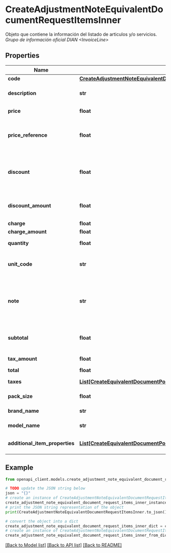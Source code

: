 # CreateAdjustmentNoteEquivalentDocumentRequestItemsInner

Objeto que contiene la información del listado de articulos y/o servicios. <br><i>Grupo de información oficial DIAN &lt;InvoiceLine&gt;</i>

## Properties

Name | Type | Description | Notes
------------ | ------------- | ------------- | -------------
**code** | [**CreateAdjustmentNoteEquivalentDocumentRequestItemsInnerCode**](CreateAdjustmentNoteEquivalentDocumentRequestItemsInnerCode.md) |  | [optional] 
**description** | **str** | Nombre y descripción del articulo y/o servicio que se está vendiendo en esta linea del documento. &lt;br&gt;&lt;i&gt;Campo oficial DIAN &amp;lt;Description&amp;gt;&lt;/i&gt; | 
**price** | **float** | Precio del articulo y/o servicio. &lt;br&gt;&lt;i&gt;Campo oficial DIAN &amp;lt;PriceAmount&amp;gt;&lt;/i&gt; | 
**price_reference** | **float** | Precio de referencia del articulo y/o servicio que no contiene valor comercial. Si se informa, entonces el atributo &#39;price&#39; debe ser cero (0.00), ya que se trata de una muestra o regalo comercial. &lt;br&gt;&lt;i&gt;Campo oficial DIAN &amp;lt;PriceAmount&amp;gt;&lt;/i&gt; | [optional] 
**discount** | **float** | Porcentaje de descuento del articulo y/o servicio. Se debe informar a nivel de ítem, si y solamente si el descuento afecta la base gravable del ítem. &lt;br&gt;&lt;i&gt;Campo oficial DIAN &amp;lt;/cac:AllowanceCharge/cbc:MultiplierFactorNumeric&amp;gt;&lt;/i&gt; | [optional] 
**discount_amount** | **float** | Valor de descuento del articulo y/o servicio. Se debe informar a nivel de ítem, si y solamente si el descuento afecta la base gravable del ítem. &lt;br&gt;&lt;i&gt;Campo oficial DIAN &amp;lt;/cac:AllowanceCharge/cbc:Amount&amp;gt;&lt;/i&gt; | [optional] 
**charge** | **float** | Porcentaje de cargo adicional aplicado articulo y/o servicio | [optional] 
**charge_amount** | **float** | Valor del cargo adicional del articulo y/o servicio | [optional] 
**quantity** | **float** | Cantidad del articulo y/o servicio. &lt;br&gt;&lt;i&gt;Campo oficial DIAN &amp;lt;InvoicedQuantity&amp;gt;&lt;/i&gt; | 
**unit_code** | **str** | Código de Unidad de medida del articulo y/o servicio. Se debe colocar el Código que corresponda de la tabla de unidades de la DIAN. &lt;br&gt;&lt;i&gt;Campo oficial DIAN &amp;lt;@unitCode&amp;gt;&lt;/i&gt; | 
**note** | **str** | Información Adicional o texto libre para añadir información del articulo y/o servicio. Obligatorio de informarse para el caso de ítems de contratos de servicio tipo AIU para el item Administración. Aquí, se debe empezar por el texto: &#39;Contrato de servicios AIU por concepto de:&#39;. Y el contribuyente debe incluir el objeto del contrato facturado. &lt;br&gt;&lt;i&gt;Campo oficial DIAN &amp;lt;Note&amp;gt;&lt;/i&gt; | [optional] 
**subtotal** | **float** | Subtotal del articulo y/o servicio. El subtotal de la línea es igual a la Cantidad x Precio Unidad menos Descuentos más Recargos que apliquen al articulo y/o servicio. &lt;br&gt;&lt;i&gt;Campo oficial DIAN &amp;lt;LineExtensionAmount&amp;gt;&lt;/i&gt; | 
**tax_amount** | **float** | Valor total de los impuestos aplicados al articulo y/o servicio. | 
**total** | **float** | Valor total del articulo y/o servicio. | 
**taxes** | [**List[CreateEquivalentDocumentPosRequestItemsInnerTaxesInner]**](CreateEquivalentDocumentPosRequestItemsInnerTaxesInner.md) | Array que contiene el listado de tributos/impuestos que aplican al articulo y/o servicio | [optional] 
**pack_size** | **float** | Número de productos por empaque. &lt;br&gt;&lt;i&gt;Campo oficial DIAN &amp;lt;PackSizeNumeric&amp;gt;&lt;/i&gt; | [optional] 
**brand_name** | **str** | Marca del artículo. &lt;br&gt;&lt;i&gt;Campo oficial DIAN &amp;lt;BrandName&amp;gt;&lt;/i&gt; | [optional] 
**model_name** | **str** | Modelo del artículo. &lt;br&gt;&lt;i&gt;Campo oficial DIAN &amp;lt;ModelName&amp;gt;&lt;/i&gt; | [optional] 
**additional_item_properties** | [**List[CreateEquivalentDocumentPosRequestItemsInnerAdditionalItemPropertiesInner]**](CreateEquivalentDocumentPosRequestItemsInnerAdditionalItemPropertiesInner.md) | Array que contiene el grupo de información para adicionar información específica del ítem que puede ser solicitada por autoridades o entidades diferentes a la DIAN | [optional] 

## Example

```python
from openapi_client.models.create_adjustment_note_equivalent_document_request_items_inner import CreateAdjustmentNoteEquivalentDocumentRequestItemsInner

# TODO update the JSON string below
json = "{}"
# create an instance of CreateAdjustmentNoteEquivalentDocumentRequestItemsInner from a JSON string
create_adjustment_note_equivalent_document_request_items_inner_instance = CreateAdjustmentNoteEquivalentDocumentRequestItemsInner.from_json(json)
# print the JSON string representation of the object
print(CreateAdjustmentNoteEquivalentDocumentRequestItemsInner.to_json())

# convert the object into a dict
create_adjustment_note_equivalent_document_request_items_inner_dict = create_adjustment_note_equivalent_document_request_items_inner_instance.to_dict()
# create an instance of CreateAdjustmentNoteEquivalentDocumentRequestItemsInner from a dict
create_adjustment_note_equivalent_document_request_items_inner_from_dict = CreateAdjustmentNoteEquivalentDocumentRequestItemsInner.from_dict(create_adjustment_note_equivalent_document_request_items_inner_dict)
```
[[Back to Model list]](../README.md#documentation-for-models) [[Back to API list]](../README.md#documentation-for-api-endpoints) [[Back to README]](../README.md)


